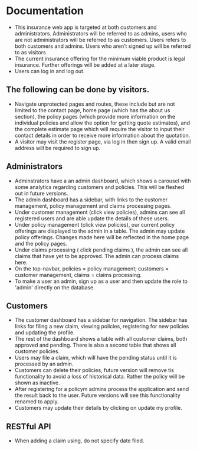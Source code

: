 # Documentation

- This insurance web app is targeted at both customers and administrators. Administrators will be referred to as admins, users who are not administrators will be referred to as customers. Users refers to both customers and admins. Users who aren’t signed up will be referred to as visitors
- The current insurance offering for the minimum viable product is legal insurance. Further offerings will be added at a later stage.
- Users can log in and log out.

## The following can be done by visitors.

-	Navigate unprotected pages and routes, these include but are not limited to the contact page, home page (which has the about us section), the policy pages (which provide more information on the individual policies and allow the option for getting quote estimates), and the complete estimate page which will require the visitor to input their contact details in order to receive more information about the quotation.
- A visitor may visit the register page, via log in then sign up. A valid email address will be required to sign up.

## Administrators

-	Adminstrators have a an admin dashboard, which shows a carousel with some analytics regarding customers and policies. This will be fleshed out in future versions.
-	The admin dashboard has a sidebar, with links to the customer management, policy management and claims processing pages.
-	Under customer management (click view policies), admins can see all registered users and are able update the details of these users. 
-	Under policy management (click view policies), our current policy offerings are displayed to the admin in a table. The admin may update policy offerings. Changes made here will be reflected in the home page and the policy pages.
-	Under claims processing ( click pending claims ), the admin can see all claims that have yet to be approved. The admin can process claims here.
-	On the top-navbar, policies = policy management; customers = customer management, claims = claims processing.
- To make a user an admin, sign up as a user and then update the role to 'admin' directly on the database.

## Customers

-	The customer dashboard has a sidebar for navigation.  The sidebar has links for filing a new claim, viewing policies, registering for new policies and updating the profile.
-	The rest of the dashboard shows a table with all customer claims, both approved and pending. There is also a second table that shows all customer policies.
-	Users may file a claim, which will have the pending status until it is processed by an admin.
-	Customers can delete their policies, future version will remove tis functionality to avoid a loss of historical data. Rather the policy will be shown as inactive.
-	After registering for a policym admins process the application and send the result back to the user. Future versions will see this functionality renamed to apply.
-	Customers may update their details by clicking on update my profile.

## RESTful API

- When adding a claim using, do not specify date filed.